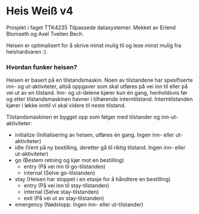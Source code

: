# Heis Weiß v4

Prosjekt i faget TTK4235 Tilpassede datasystemer.
Mekket av Erlend Blomseth og Axel Tveiten Bech.

Heisen er optimalisert for å skrive minst mulig til og lese minst mulig fra heishardvaren :).


### Hvordan funker heisen?

Heisen er basert på en tilstandsmaskin. Noen av tilstandene har spesifiserte inn- og ut-aktiviteter, altså oppgaver som skal utføres på vei inn til eller på vei ut av en tilstand.
Inn- og ut-delene kjører kun én gang, henholdsvis før og etter tilstandsmaskinen havner i tilhørende interntilstand. Interntilstanden kjører i løkke inntil vi skal videre til neste tilstand.

Tilstandsmaskinen er bygget opp som følger med tilstander og inn-ut-aktiviteter:

* initialize (Initialisering av heisen, utføres én gang. Ingen inn- eller ut-aktiviteter)
* idle (Vent på ny bestilling, deretter gå til riktig tilstand. Ingen inn- eller ut-aktiviteter)
* go (Bestem retning og kjør mot en bestilling)
  * entry (På vei inn til go-tilstanden)
  * internal (Selve go-tilstanden)
* stay (Heisen har stoppet i en etasje for å håndtere en bestilling)
  * entry (På vei inn til stay-tilstanden)
  * internal (Selve stay-tilstanden)
  * exit (På vei ut av stay-tilstanden)
* emergency (Nødstopp. Ingen inn- eller ut-tilstander)
